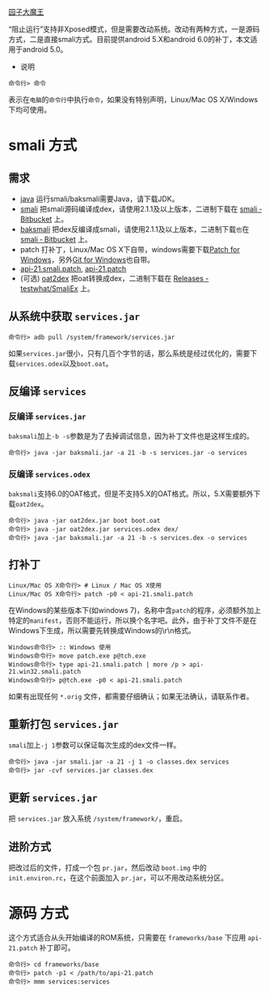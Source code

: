 [园子大魔王](https://www3.info) 

“阻止运行”支持非Xposed模式，但是需要改动系统。改动有两种方式，一是源码方式，二是直接smali方式。目前提供android 5.X和android 6.0的补丁，本文适用于android 5.0。

* 说明

```
命令行> 命令
```

表示在`电脑`的`命令行`中执行`命令`，如果没有特别声明，Linux/Mac OS X/Windows下均可使用。

# smali 方式

## 需求
- [java](http://www.oracle.com/technetwork/java/javase/downloads/index.html) 运行smali/baksmali需要Java，请下载JDK。
- [smali](http://github.com/JesusFreke/smali) 把smali源码编译成dex，请使用2.1.1及以上版本，二进制下载在 [smali ‐ Bitbucket](https://bitbucket.org/JesusFreke/smali/downloads) 上。
- [baksmali](http://github.com/JesusFreke/smali) 把dex反编译成smali，请使用2.1.1及以上版本，二进制下载`也`在 [smali ‐ Bitbucket](https://bitbucket.org/JesusFreke/smali/downloads) 上。
- patch 打补丁，Linux/Mac OS X下自带，windows需要下载[Patch for Windows](http://gnuwin32.sourceforge.net/packages/patch.htm)，另外[Git for Windows](https://git-for-windows.github.io/)也自带。
- [api-21.smali.patch](api-21.smali.patch), [api-21.patch](api-21.patch)
- (可选) [oat2dex](https://github.com/testwhat/SmaliEx/) 把oat转换成dex，二进制下载在 [Releases - testwhat/SmaliEx](https://github.com/testwhat/SmaliEx/releases) 上。

## 从系统中获取 `services.jar`

```
命令行> adb pull /system/framework/services.jar
```

如果`services.jar`很小，只有几百个字节的话，那么系统是经过优化的，需要下载`services.odex`以及`boot.oat`。

## 反编译 `services`

### 反编译 `services.jar`

`baksmali`加上`-b -s`参数是为了去掉调试信息，因为补丁文件也是这样生成的。

```
命令行> java -jar baksmali.jar -a 21 -b -s services.jar -o services
```

### 反编译 `services.odex`

`baksmali`支持6.0的OAT格式，但是不支持5.X的OAT格式。所以，5.X需要额外下载`oat2dex`。

```
命令行> java -jar oat2dex.jar boot boot.oat
命令行> java -jar oat2dex.jar services.odex dex/
命令行> java -jar baksmali.jar -a 21 -b -s services.dex -o services
```

## 打补丁

```
Linux/Mac OS X命令行> # Linux / Mac OS X使用
Linux/Mac OS X命令行> patch -p0 < api-21.smali.patch
```

在Windows的某些版本下(如windows 7)，名称中含`patch`的程序，必须额外加上特定的`manifest`，否则不能运行，所以换个名字吧。此外，由于补丁文件不是在Windows下生成，所以需要先转换成Windows的\r\n格式。

```
Windows命令行> :: Windows 使用
Windows命令行> move patch.exe p@tch.exe
Windows命令行> type api-21.smali.patch | more /p > api-21.win32.smali.patch
Windows命令行> p@tch.exe -p0 < api-21.smali.patch
```

如果有出现任何 `*.orig` 文件，都需要仔细确认；如果无法确认，请联系作者。

## 重新打包 `services.jar`

`smali`加上`-j 1`参数可以保证每次生成的dex文件一样。

```
命令行> java -jar smali.jar -a 21 -j 1 -o classes.dex services
命令行> jar -cvf services.jar classes.dex
```

## 更新 `services.jar`

把 `services.jar` 放入系统 `/system/framework/`，重启。

## 进阶方式

把改过后的文件，打成一个包 `pr.jar`，然后改动 `boot.img` 中的 `init.environ.rc`，在这个前面加入 `pr.jar`，可以不用改动系统分区。

# 源码 方式

这个方式适合从头开始编译的ROM系统，只需要在 `frameworks/base` 下应用 `api-21.patch` 补丁即可。

```
命令行> cd frameworks/base
命令行> patch -p1 < /path/to/api-21.patch
命令行> mmm services:services
```
